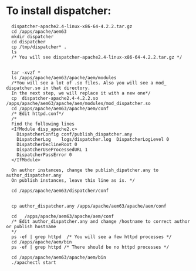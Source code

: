 
To install dispatcher:
=======================
      dispatcher-apache2.4-linux-x86-64-4.2.2.tar.gz
      cd /apps/apache/aem63
      mkdir dispatcher
      cd dispatcher
      cp /tmp/dispatcher* .
      ls
      /* You will see dispatcher-apache2.4-linux-x86-64-4.2.2.tar.gz */


      tar -xvzf * 
      ls /apps/apache/aem63/apache/aem/modules
      /*You will see a lot of .so files. Also you will see a mod_ dispatcher.so in that directory. 
      In the next step, we will replace it with a new one*/
      cp  dispatcher-apache2.4-4.2.2.so   /apps/apache/aem63/apache/aem/modules/mod_dispatcher.so
      cd /apps/apache/aem63/apache/aem/conf
      /* Edit httpd.conf*/
      /*
      Find the following lines
      <IfModule disp_apache2.c>
        DispatcherConfig conf/publish_dispatcher.any
        DispatcherLog    logs/dispatcher.log  DispatcherLogLevel 0
        DispatcherDeclineRoot 0
        DispatcherUseProcessedURL 1
        DispatcherPassError 0
      </IfModule>

      On author instances, change the publish_dipatcher.any to author_dispatcher.any
      On publish instances, leave this line as is. */

      cd /apps/apache/aem63/dispatcher/conf


      cp author_dispatcher.any /apps/apache/aem63/apache/aem/conf

      cd   /apps/apache/aem63/apache/aem/conf
      /* Edit author_dispatcher.any and change /hostname to correct author or publish hostname
      */
      ps -ef | grep httpd  /* You will see a few httpd processes */
      cd /apps/apache/aem/bin
      ps -ef | grep httpd /* There should be no httpd processes */

      cd /apps/apache/aem63/apache/aem/bin
      ./apachectl start










